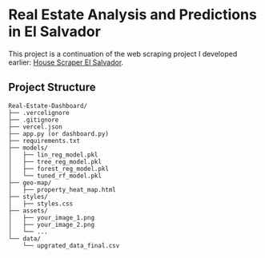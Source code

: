# Real Estate Analysis and Predictions in El Salvador

This project is a continuation of the web scraping project I developed earlier: [House Scraper El Salvador](https://github.com/Manuel-ventura/House-Scraper-El-Salvador).

## Project Structure

```plaintext
Real-Estate-Dashboard/
├── .vercelignore
├── .gitignore
├── vercel.json
├── app.py (or dashboard.py)
├── requirements.txt
├── models/
│   ├── lin_reg_model.pkl
│   ├── tree_reg_model.pkl
│   ├── forest_reg_model.pkl
│   └── tuned_rf_model.pkl
├── geo-map/
│   ├── property_heat_map.html
├── styles/
│   ├── styles.css
├── assets/
│   ├── your_image_1.png
│   ├── your_image_2.png
│   └── ...
└── data/
    └── upgrated_data_final.csv
